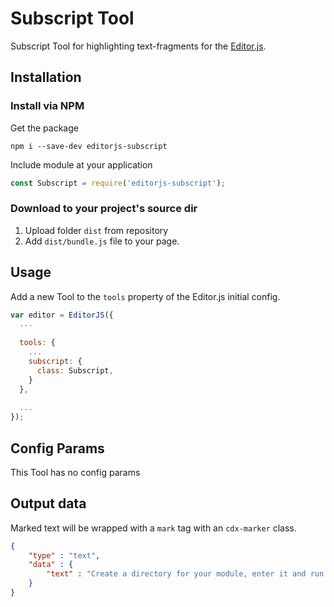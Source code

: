 # Subscript Tool

Subscript Tool for highlighting text-fragments for the [Editor.js](https://editorjs.io).

## Installation

### Install via NPM

Get the package

```shell
npm i --save-dev editorjs-subscript
```

Include module at your application

```javascript
const Subscript = require('editorjs-subscript');
```

### Download to your project's source dir

1. Upload folder `dist` from repository
2. Add `dist/bundle.js` file to your page.

## Usage

Add a new Tool to the `tools` property of the Editor.js initial config.

```javascript
var editor = EditorJS({
  ...
  
  tools: {
    ...
    subscript: {
      class: Subscript,
    }
  },
  
  ...
});
```

## Config Params

This Tool has no config params

## Output data

Marked text will be wrapped with a `mark` tag with an `cdx-marker` class.

```json
{
    "type" : "text",
    "data" : {
        "text" : "Create a directory for your module, enter it and run <sub>npm init</sub> command."
    }
}
```
